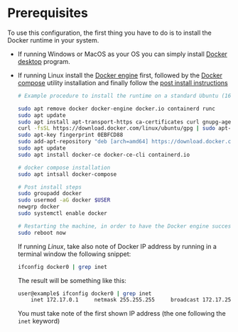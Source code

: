 # Prerequisites
To use this configuration, the first thing you have to do is to  install the Docker runtime in your system.

- If running Windows or MacOS as your OS you can simply install [Docker desktop](https://www.docker.com/products/docker-desktop) program.

- If running Linux install the [Docker engine](https://docs.docker.com/install/linux/docker-ce) first, followed by the [Docker compose](https://docs.docker.com/compose/install/) utility installation and finally follow the [post install instructions](https://docs.docker.com/install/linux/linux-postinstall/)
    ```bash
    # Example procedure to install the runtime on a standard Ubuntu (16.04+) installation
  
    sudo apt remove docker docker-engine docker.io containerd runc
    sudo apt update
    sudo apt install apt-transport-https ca-certificates curl gnupg-agent software-properties-common
    curl -fsSL https://download.docker.com/linux/ubuntu/gpg | sudo apt-key add -  
    sudo apt-key fingerprint 0EBFCD88
    sudo add-apt-repository "deb [arch=amd64] https://download.docker.com/linux/ubuntu $(lsb_release -cs) stable"
    sudo apt update
    sudo apt install docker-ce docker-ce-cli containerd.io
    
    # docker compose installation
    sudo apt intsall docker-compose
  
    # Post install steps
    sudo groupadd docker
    sudo usermod -aG docker $USER
    newgrp docker 
    sudo systemctl enable docker  
  
    # Restarting the machine, in order to have the Docker engine successfully up an running
    sudo reboot now
    ```
      
    If running *Linux*, take also note of Docker IP address by running in a terminal window the following snippet: 
    ```bash
    ifconfig docker0 | grep inet
    ```
    The result will be something like this:
    ```bash
    user@example$ ifconfig docker0 | grep inet
        inet 172.17.0.1     netmask 255.255.255     broadcast 172.17.255.255
    ```
    You must take note of the first shown IP address (the one following the `inet` keyword)
